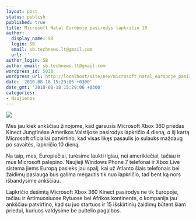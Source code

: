 ```yaml
---
layout: post
status: publish
published: true
title: Microsoft Natal Europoje pasirodys lapkričio 10
author:
  display_name: SB
  login: SB
  email: sb.technews.lt@gmail.com
  url: ''
author_login: SB
author_email: sb.technews.lt@gmail.com
wordpress_id: 5038
wordpress_url: http://localhost/site/new/microsoft_natal_europoje_pasirodys_lapkricio_10/
date: '2010-08-18 15:29:06 +0300'
date_gmt: '2010-08-18 15:29:06 +0300'
categories:
- Naujienos
---
```

<div class="imgright"><img src="http://t2.gstatic.com/images?q=tbn:v7XmsqOQcEKL1M:http://komplettie.files.wordpress.com/2010/01/project-natal1.jpg"  /></div>
<p>Mes jau kiek ankščiau žinojome, kad garsusis Microsoft Xbox 360 priedas Kinect Jungtinėse Amerikos Valstijose pasirodys lapkričio 4 dieną, o šį kartą Microsoft oficialiai patvirtino, kad visas likęs pasaulis jo sulauks maždaug po savaitės, lapkričio 10 dieną.</p>
<p>Na taip, mes, Europiečiai, turėsime laukti ilgiau, nei amerikiečiai, tačiau ir mus Microsoft palepino. Naujieji Windows Phone 7 telefonai ir Xbox Live sistema jiems Europą pasieks jau spalį, kai už Atlanto šiais telefonais bei žaidimų paslauga bus galima mėgautis tik nuo lapkričio, tad bent ką nors išbandysime ankščiau.</p>
<p>Lapkričio dešimtą Microsoft Xbox 360 Kinect pasirodys ne tik Europoje, tačiau ir Artimuosiuose Rytuose bei Afrikos kontinente, o kompanija jau ankščiau patvirtino, kad su juo startuos ir 15 išskirtinių žaidimų būtent šiam priedui, kuriuos valdysime be pultelio pagalbos.<br /></p>
